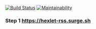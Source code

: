 [![Build Status](https://travis-ci.org/Romez/frontend-project-lvl3.svg?branch=master)](https://travis-ci.org/Romez/frontend-project-lvl3)
[![Maintainability](https://api.codeclimate.com/v1/badges/80a09bc14a719755af18/maintainability)](https://codeclimate.com/github/Romez/frontend-project-lvl3/maintainability)

### Step 1 https://hexlet-rss.surge.sh
